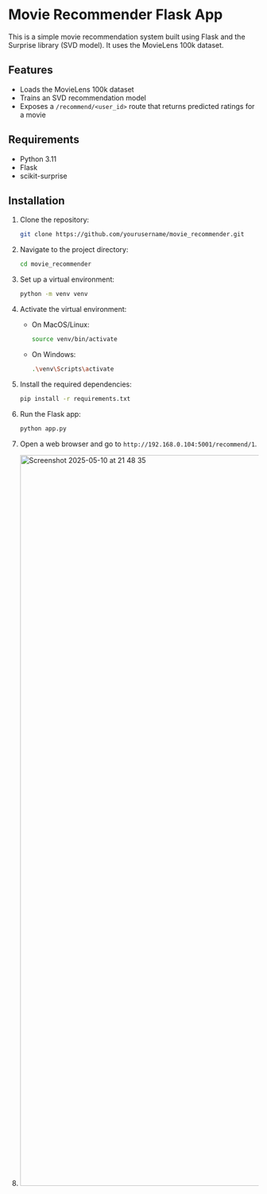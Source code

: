 # Movie Recommender Flask App

This is a simple movie recommendation system built using Flask and the Surprise library (SVD model). It uses the MovieLens 100k dataset.

## Features

- Loads the MovieLens 100k dataset
- Trains an SVD recommendation model
- Exposes a `/recommend/<user_id>` route that returns predicted ratings for a movie

## Requirements

- Python 3.11
- Flask
- scikit-surprise

## Installation

1. Clone the repository:
    ```bash
    git clone https://github.com/yourusername/movie_recommender.git
    ```

2. Navigate to the project directory:
    ```bash
    cd movie_recommender
    ```

3. Set up a virtual environment:
    ```bash
    python -m venv venv
    ```

4. Activate the virtual environment:
    - On MacOS/Linux:
        ```bash
        source venv/bin/activate
        ```
    - On Windows:
        ```bash
        .\venv\Scripts\activate
        ```

5. Install the required dependencies:
    ```bash
    pip install -r requirements.txt
    ```

6. Run the Flask app:
    ```bash
    python app.py
    ```

7. Open a web browser and go to `http://192.168.0.104:5001/recommend/1`.
8. <img width="1470" alt="Screenshot 2025-05-10 at 21 48 35" src="https://github.com/user-attachments/assets/81276694-eb5d-43f2-b2d5-bff2d4614a84" />

